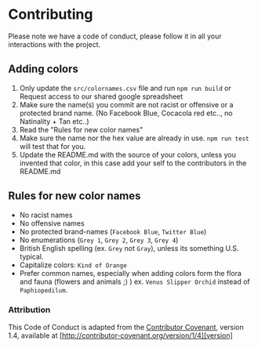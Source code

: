 # Contributing

Please note we have a code of conduct, please follow it in all your interactions with the project.

## Adding colors

1. Only update the `src/colornames.csv` file and run `npm run build`
   or Request access to our shared google spreadsheet
2. Make sure the name(s) you commit are not racist or offensive or a protected brand name.
   (No Facebook Blue, Cocacola red etc.., no Natinality + Tan etc..)
3. Read the "Rules for new color names"
4. Make sure the name nor the hex value are already in use. `npm run test` will test that for you.
5. Update the README.md with the source of your colors, unless you invented that color, in this case
   add your self to the contributors in the README.md

## Rules for new color names

- No racist names
- No offensive names
- No protected brand-names (`Facebook Blue`, `Twitter Blue`)
- No enumerations (`Grey 1`, `Grey 2`, `Grey 3`, `Grey 4`)
- British English spelling (ex. `Grey` not `Gray`), unless its something U.S. typical.
- Capitalize colors: `Kind of Orange`
- Prefer common names, especially when adding colors form the flora and fauna (flowers and animals ;) ) 
  ex. `Venus Slipper Orchid` instead of `Paphiopedilum`.

### Attribution

This Code of Conduct is adapted from the [Contributor Covenant][homepage], version 1.4,
available at [http://contributor-covenant.org/version/1/4][version]

[homepage]: http://contributor-covenant.org
[version]: http://contributor-covenant.org/version/1/4/
